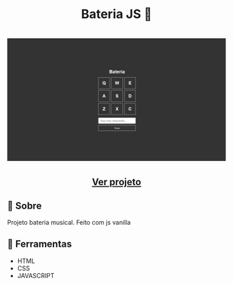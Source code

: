 <h1 align=" center"> 
    Bateria JS 🥁
</h1>

<h1>
    <img src="bateria.png">
</h1>

<h2 align="center">
    <a href="https://matheusnlourenco.github.io/projeto-js-bateriaMusical/">Ver projeto</a>
</h2>
<h2>🚨 Sobre </h2>

Projeto bateria musical. Feito com js vanilla

<h2>🔨 Ferramentas </h2>

- HTML
- CSS
- JAVASCRIPT

